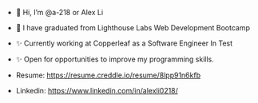 - 👋 Hi, I’m @a-218 or Alex Li

- 🌱 I have graduated from Lighthouse Labs Web Development Bootcamp

- ✨ Currently working at Copperleaf as a Software Engineer In Test
  
- ✨ Open for opportunities to improve my programming skills. 

- Resume: https://resume.creddle.io/resume/8lpp91n6kfb

- Linkedin: https://www.linkedin.com/in/alexli0218/


<!---
a-218/a-218 is a ✨ special ✨ repository because its `README.md` (this file) appears on your GitHub profile.
You can click the Preview link to take a look at your changes.
--->

